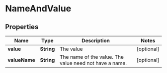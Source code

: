 
# NameAndValue

## Properties
Name | Type | Description | Notes
------------ | ------------- | ------------- | -------------
**value** | **String** | The value |  [optional]
**valueName** | **String** | The name of the value. The value need not have a name. |  [optional]




